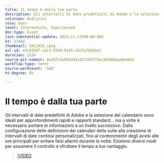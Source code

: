 ```yaml
---
title: Il tempo è dalla tua parte
description: Gli intervalli di date predefiniti di Adobe e la selezione del calendario sono ideali per approfondimenti rapidi e rapporti standard... ma a volte è necessario portare le informazioni a un livello successivo. Dalla configurazione delle definizioni dei calendari della suite alla creazione di intervalli di date continui personalizzati, fino al contenimento degli avvisi alle ore principali per evitare falsi allarmi durante la notte. Esistono diversi modi per assumere il controllo e sfruttare il tempo a tuo vantaggio.
solution: Analytics
role: User
level: Intermediate, Experienced
doc-type: Event
last-substantial-update: 2022-11-11T00:00:00Z
kt: 11442
thumbnail: 3411015.jpeg
exl-id: e3c03587-1ac3-4349-91e5-a5c5a7b691e1
duration: 2124
source-git-commit: 9a297cda953d4414131657f9ac84580aea0eabeb
workflow-type: tm+mt
source-wordcount: '142'
ht-degree: 0%

---
```


# Il tempo è dalla tua parte

Gli intervalli di date predefiniti di Adobe e la selezione del calendario sono ideali per approfondimenti rapidi e rapporti standard... ma a volte è necessario portare le informazioni a un livello successivo. Dalla configurazione delle definizioni dei calendari della suite alla creazione di intervalli di date continui personalizzati, fino al contenimento degli avvisi alle ore principali per evitare falsi allarmi durante la notte. Esistono diversi modi per assumere il controllo e sfruttare il tempo a tuo vantaggio.

>[!VIDEO](https://video.tv.adobe.com/v/3411015/?quality=12&learn=on)
